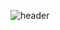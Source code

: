 ![header](https://capsule-render.vercel.app/api?type=wave&color=#000080&height=300&section=header&text=손승우&fontSize=90)
